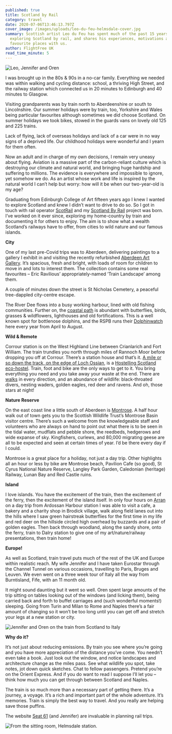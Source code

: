 ```yaml
---
published: true
title: Scotland by Rail
category: travel
date: 2020-07-06T13:46:13.797Z
cover_image: /images/uploads/leo-du-feu-helmsdale-cover.jpg
summary: Scottish artist Leo du Feu has spent much of the past 15 years
  exploring Scotland by rail, and shares his experiences, motivations and
  favourite places with us.
author: FlightFree UK
read_time_minute: 5
---
```

![Leo, Jennifer and Oren](/images/uploads/leo-jennifer-oren.jpg "Leo, Jennifer and Oren")

I was brought up in the 80s & 90s in a no-car family. Everything we needed was within walking and cycling distance: school, a thriving High Street, and the railway station which connected us in 20 minutes to Edinburgh and 40 minutes to Glasgow.

Visiting grandparents was by train north to Aberdeenshire or south to Lincolnshire. Our summer holidays were by train, too, Yorkshire and Wales being particular favourites although sometimes we did choose Scotland. On summer holidays we took bikes, stowed in the guards vans on lovely old 125 and 225 trains.

Lack of flying, lack of overseas holidays and lack of a car were in no way signs of a deprived life. Our childhood holidays were wonderful and I yearn for them often.

Now an adult and in charge of my own decisions, I remain very uneasy about flying. Aviation is a massive part of the carbon-reliant culture which is destroying our climate and natural world, and bringing huge hardship and suffering to millions. The evidence is everywhere and impossible to ignore, yet somehow we do. As an artist whose work and life is inspired by the natural world I can’t help but worry: how will it be when our two-year-old is my age?

Graduating from Edinburgh College of Art fifteen years ago I knew I wanted to explore Scotland and knew I didn’t want to drive to do so. So I got in touch with rail operator [ScotRail](https://www.scotrail.co.uk) and my [Scotland By Rail](http://landscapeartnaturebirds.blogspot.com/search/label/Scotland%20by%20Rail) project was born. I’ve worked on it ever since, exploring my home-country by train and documenting it for others to enjoy. The aim is to show what a wealth Scotland’s railways have to offer, from cities to wild nature and our famous islands.

**City**

One of my last pre-Covid trips was to Aberdeen, delivering paintings to a gallery I exhibit in and visiting the recently refurbished [Aberdeen Art Gallery](http://landscapeartnaturebirds.blogspot.com/2020/03/scotland-by-rail-aberdeen-art-gallery.html). It’s spacious, fresh and bright, with loads of room for children to move in and lots to interest them. The collection contains some real favourites – Eric Ravilious’ appropriately-named ‘Train Landscape’ among them.

A couple of minutes down the street is St Nicholas Cemetery, a peaceful tree-dappled city-centre escape. 

The River Dee flows into a busy working harbour, lined with old fishing communities. Further on, the [coastal path](http://landscapeartnaturebirds.blogspot.com/2018/05/scotland-by-rail-aberdeen-coastal-walk.html) is abundant with butterflies, birds, grasses & wildflowers, lighthouses and old fortifications. This is a well known spot for bottlenose dolphins, and the RSPB runs their [Dolphinwatch](https://www.rspb.org.uk/get-involved/activities/dolphinwatch/#5teqtogFao35UxOD.99) here every year from April to August.

**Wild & Remote**

Corrour station is on the West Highland Line between Crianlarich and Fort William. The train trundles you north through miles of Rannoch Moor before dropping you off at Corrour. There’s a station house and that’s it. [A mile or so down the track, on the edge of Loch Ossian](https://landscapeartnaturebirds.blogspot.com/2012/04/three-days-in-scottish-highlands-loch.html), is a [Hostelling Scotland eco-hostel](https://www.hostellingscotland.org.uk/hostels/loch-ossian/). Train, foot and bike are the only ways to get to it. You bring everything you need and you take away your waste at the end. There are [walks](https://landscapeartnaturebirds.blogspot.com/2012/05/loch-ossian-u-shaped-valley-overhead.html) in every direction, and an abundance of wildlife: black-throated divers, nesting waders, golden eagles, red deer and ravens. And oh, those stars at night!

**Nature Reserve**

On the east coast line a little south of Aberdeen is [Montrose](http://landscapeartnaturebirds.blogspot.com/2014/08/scotland-by-rail-montrose-scotland.html). A half hour walk out of town gets you to the Scottish Wildlife Trust’s Montrose Basin visitor centre. There’s such a welcome from the knowledgeable staff and volunteers who are always on hand to point out what there is to be seen in the tidal water, mudflats and pebble shore, the reedbeds, hedgerows and wide expanse of sky. Kingfishers, curlews, and 80,000 migrating geese are all to be expected and seen at certain times of year. I’d be there every day if I could.

Montrose is a great place for a holiday, not just a day trip. Other highlights all an hour or less by bike are Montrose beach, Pavilion Cafe (so good), St Cyrus National Nature Reserve, Langley Park Garden, Caledonian (heritage) Railway, Lunan Bay and Red Castle ruins.

**Island**

I love islands. You have the excitement of the train, then the excitement of the ferry, then the excitement of the island itself. In only four hours on [Arran](http://landscapeartnaturebirds.blogspot.com/2014/12/scotland-by-rail-ardrossan-and-arran.html) on a day trip from Ardossan Harbour station I was able to visit a cafe, a bakery and a charity shop in Brodick village, walk along field lanes out into the hills where I saw green hairstreak butterflies for the first time in my life and red deer on the hillside circled high overhead by buzzards and a pair of golden eagles. Then back through woodland, along the sandy shore, onto the ferry, train to Dalry station to give one of my art/nature/railway presentations, then train home!

**Europe!**

As well as Scotland, train travel puts much of the rest of the UK and Europe within realistic reach. My wife Jennifer and I have taken Eurostar through the Channel Tunnel on various occasions, travelling to Paris, Bruges and Leuven. We even went on a three week tour of Italy all the way from Burntisland, Fife, with an 11 month old. 

It might sound daunting but it went so well. Oren spent large amounts of the trip sitting on tables looking out of the windows (and licking them), being carried back and forth to buffet carriages and (such wonderful moments!) sleeping. Going from Turin and Milan to Rome and Naples there’s a fair amount of changing so it won’t be too long until you can get off and stretch your legs at a new station or city.

![Jennifer and Oren on the train from Scotland to Italy](/images/uploads/leo-du-feu-scotland-italy.jpg "Jennifer and Oren on the train from Scotland to Italy")

**Why do it?**

It’s not just about reducing emissions. By train you see where you’re going and you have more appreciation of the distance you’ve come. You needn’t even take a book. Just look out the window, and notice landscapes and architecture change as the miles pass. See what wildlife you spot, take notes, jot down quick sketches. Chat to fellow passengers. Pretend you’re on the Orient Express. And if you do want to read I suppose I’ll let you – think how much you can get through between Scotland and Naples.

The train is so much more than a necessary part of getting there. It’s a journey, a voyage. It’s a rich and important part of the whole adventure. It’s memories. Train is simply the best way to travel. And you really are helping save those puffins.

The website [Seat 61](https://www.seat61.com/) (and Jennifer) are invaluable in planning rail trips.

![From the sitting room, Helmsdale station.](/images/uploads/leo-du-feu-helmsdale.jpg "From the sitting room, Helmsdale station.")